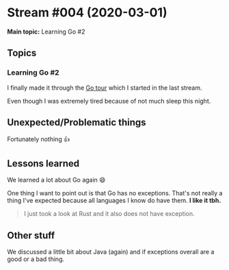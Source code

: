 # Stream #004 (2020-03-01)

**Main topic:** Learning Go #2

## Topics

### Learning Go #2

I finally made it through the [Go tour](https://tour.golang.org/welcome/1) which I started in the last stream.

Even though I was extremely tired because of not much sleep this night.

## Unexpected/Problematic things

Fortunately nothing :thumbsup:

## Lessons learned

We learned a lot about Go again :smile:

One thing I want to point out is that Go has no exceptions. That's not really a thing I've expected because all languages I know do have them. **I like it tbh.**

> I just took a look at Rust and it also does not have exception.

## Other stuff

We discussed a little bit about Java (again) and if exceptions overall are a good or a bad thing.
